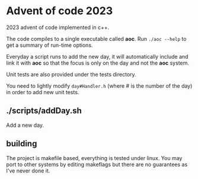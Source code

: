 # Advent of code 2023

2023 advent of code implemented in c++.

The code compiles to a single executable called **aoc**.
Run `./aoc --help` to get a summary of run-time options.

Everyday a script runs to add the new day, it will automatically include and link it with **aoc** so that the focus is only on the day and not the **aoc** system.

Unit tests are also provided under the tests directory.

You need to lightly modify `day#Handler.h` (where # is the number of the day) in order to add new unit tests.


## ./scripts/addDay.sh
Add a new day.

## building
The project is makefile based, everything is tested under linux.
You may port to other systems by editing makeflags but there are no guarantees as I've never done it.
